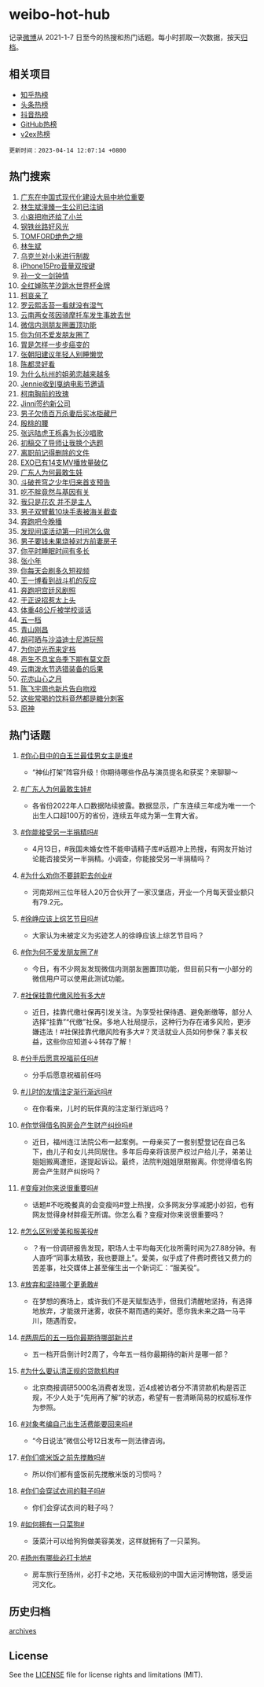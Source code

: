 # weibo-hot-hub

记录[微博](https://www.weibo.com)从 2021-1-7 日至今的热搜和热门话题。每小时抓取一次数据，按天[归档](archives)。

## 相关项目

- [知乎热榜](https://github.com/lonnyzhang423/zhihu-hot-hub)
- [头条热榜](https://github.com/lonnyzhang423/toutiao-hot-hub)
- [抖音热榜](https://github.com/lonnyzhang423/douyin-hot-hub)
- [GitHub热榜](https://github.com/lonnyzhang423/github-hot-hub)
- [v2ex热榜](https://github.com/lonnyzhang423/v2ex-hot-hub)


`更新时间：2023-04-14 12:07:14 +0800`

## 热门搜索

1. [广东在中国式现代化建设大局中地位重要](https://m.weibo.cn/search?containerid=100103type%3D1%26t%3D10%26q%3D%23%E5%B9%BF%E4%B8%9C%E5%9C%A8%E4%B8%AD%E5%9B%BD%E5%BC%8F%E7%8E%B0%E4%BB%A3%E5%8C%96%E5%BB%BA%E8%AE%BE%E5%A4%A7%E5%B1%80%E4%B8%AD%E5%9C%B0%E4%BD%8D%E9%87%8D%E8%A6%81%23&stream_entry_id=51&isnewpage=1&extparam=seat%3D1%26cate%3D10103%26stream_entry_id%3D51%26dgr%3D0%26c_type%3D51%26filter_type%3Drealtimehot%26pos%3D0%26display_time%3D1681445232%26pre_seqid%3D1681445232974018440237&luicode=10000011&lfid=106003type%253D25%2526t%253D3%2526disable_hot%253D1%2526filter_type%253Drealtimehot)
1. [林生斌潼臻一生公司已注销](https://m.weibo.cn/search?containerid=100103type%3D1%26t%3D10%26q%3D%23%E6%9E%97%E7%94%9F%E6%96%8C%E6%BD%BC%E8%87%BB%E4%B8%80%E7%94%9F%E5%85%AC%E5%8F%B8%E5%B7%B2%E6%B3%A8%E9%94%80%23&stream_entry_id=31&isnewpage=1&extparam=seat%3D1%26realpos%3D1%26stream_entry_id%3D31%26dgr%3D0%26lcate%3D5001%26pos%3D0%26band_rank%3D1%26q%3D%2523%25E6%259E%2597%25E7%2594%259F%25E6%2596%258C%25E6%25BD%25BC%25E8%2587%25BB%25E4%25B8%2580%25E7%2594%259F%25E5%2585%25AC%25E5%258F%25B8%25E5%25B7%25B2%25E6%25B3%25A8%25E9%2594%2580%2523%26flag%3D2%26c_type%3D31%26cate%3D5001%26filter_type%3Drealtimehot%26display_time%3D1681445232%26pre_seqid%3D1681445232974018440237&luicode=10000011&lfid=106003type%253D25%2526t%253D3%2526disable_hot%253D1%2526filter_type%253Drealtimehot)
1. [小哀把吻还给了小兰](https://m.weibo.cn/search?containerid=100103type%3D1%26t%3D10%26q%3D%23%E5%B0%8F%E5%93%80%E6%8A%8A%E5%90%BB%E8%BF%98%E7%BB%99%E4%BA%86%E5%B0%8F%E5%85%B0%23&stream_entry_id=31&isnewpage=1&extparam=seat%3D1%26realpos%3D2%26stream_entry_id%3D31%26dgr%3D0%26lcate%3D5001%26pos%3D1%26band_rank%3D2%26q%3D%2523%25E5%25B0%258F%25E5%2593%2580%25E6%258A%258A%25E5%2590%25BB%25E8%25BF%2598%25E7%25BB%2599%25E4%25BA%2586%25E5%25B0%258F%25E5%2585%25B0%2523%26flag%3D16%26c_type%3D31%26cate%3D5001%26filter_type%3Drealtimehot%26display_time%3D1681445232%26pre_seqid%3D1681445232974018440237&luicode=10000011&lfid=106003type%253D25%2526t%253D3%2526disable_hot%253D1%2526filter_type%253Drealtimehot)
1. [钢铁丝路好风光](https://m.weibo.cn/search?containerid=100103type%3D1%26t%3D10%26q%3D%23%E9%92%A2%E9%93%81%E4%B8%9D%E8%B7%AF%E5%A5%BD%E9%A3%8E%E5%85%89%23&stream_entry_id=31&isnewpage=1&extparam=seat%3D1%26realpos%3D3%26stream_entry_id%3D31%26dgr%3D0%26lcate%3D5001%26pos%3D2%26band_rank%3D3%26q%3D%2523%25E9%2592%25A2%25E9%2593%2581%25E4%25B8%259D%25E8%25B7%25AF%25E5%25A5%25BD%25E9%25A3%258E%25E5%2585%2589%2523%26flag%3D0%26c_type%3D31%26cate%3D5001%26filter_type%3Drealtimehot%26display_time%3D1681445232%26pre_seqid%3D1681445232974018440237&luicode=10000011&lfid=106003type%253D25%2526t%253D3%2526disable_hot%253D1%2526filter_type%253Drealtimehot)
1. [TOMFORD绝色之境](https://m.weibo.cn/search?containerid=100103type%3D1%26t%3D10%26q%3D%23TOMFORD%E7%BB%9D%E8%89%B2%E4%B9%8B%E5%A2%83%23&stream_entry_id=31&isnewpage=1&extparam=seat%3D1%26cate%3D5001%26stream_entry_id%3D31%26lcate%3D5001%26pos%3D3%26band_rank%3D4%26dgr%3D0%26topic_ad%3D1%26adid%3D186275%26q%3D%2523TOMFORD%25E7%25BB%259D%25E8%2589%25B2%25E4%25B9%258B%25E5%25A2%2583%2523%26c_type%3D31%26filter_type%3Drealtimehot%26display_time%3D1681445232%26pre_seqid%3D1681445232974018440237&luicode=10000011&lfid=106003type%253D25%2526t%253D3%2526disable_hot%253D1%2526filter_type%253Drealtimehot)
1. [林生斌](https://m.weibo.cn/search?containerid=100103type%3D1%26t%3D10%26q%3D%E6%9E%97%E7%94%9F%E6%96%8C&stream_entry_id=31&isnewpage=1&extparam=seat%3D1%26realpos%3D4%26stream_entry_id%3D31%26dgr%3D0%26lcate%3D5001%26pos%3D4%26band_rank%3D4%26q%3D%25E6%259E%2597%25E7%2594%259F%25E6%2596%258C%26flag%3D1%26c_type%3D31%26cate%3D5001%26filter_type%3Drealtimehot%26display_time%3D1681445232%26pre_seqid%3D1681445232974018440237&luicode=10000011&lfid=106003type%253D25%2526t%253D3%2526disable_hot%253D1%2526filter_type%253Drealtimehot)
1. [乌克兰对小米进行制裁](https://m.weibo.cn/search?containerid=100103type%3D1%26t%3D10%26q%3D%23%E4%B9%8C%E5%85%8B%E5%85%B0%E5%AF%B9%E5%B0%8F%E7%B1%B3%E8%BF%9B%E8%A1%8C%E5%88%B6%E8%A3%81%23&stream_entry_id=31&isnewpage=1&extparam=seat%3D1%26realpos%3D5%26stream_entry_id%3D31%26dgr%3D0%26lcate%3D5001%26pos%3D5%26band_rank%3D5%26q%3D%2523%25E4%25B9%258C%25E5%2585%258B%25E5%2585%25B0%25E5%25AF%25B9%25E5%25B0%258F%25E7%25B1%25B3%25E8%25BF%259B%25E8%25A1%258C%25E5%2588%25B6%25E8%25A3%2581%2523%26flag%3D1%26c_type%3D31%26cate%3D5001%26filter_type%3Drealtimehot%26display_time%3D1681445232%26pre_seqid%3D1681445232974018440237&luicode=10000011&lfid=106003type%253D25%2526t%253D3%2526disable_hot%253D1%2526filter_type%253Drealtimehot)
1. [iPhone15Pro音量双按键](https://m.weibo.cn/search?containerid=100103type%3D1%26t%3D10%26q%3D%23iPhone15Pro%E9%9F%B3%E9%87%8F%E5%8F%8C%E6%8C%89%E9%94%AE%23&stream_entry_id=31&isnewpage=1&extparam=seat%3D1%26realpos%3D6%26stream_entry_id%3D31%26dgr%3D0%26lcate%3D5001%26pos%3D6%26band_rank%3D6%26q%3D%2523iPhone15Pro%25E9%259F%25B3%25E9%2587%258F%25E5%258F%258C%25E6%258C%2589%25E9%2594%25AE%2523%26flag%3D1%26c_type%3D31%26cate%3D5001%26filter_type%3Drealtimehot%26display_time%3D1681445232%26pre_seqid%3D1681445232974018440237&luicode=10000011&lfid=106003type%253D25%2526t%253D3%2526disable_hot%253D1%2526filter_type%253Drealtimehot)
1. [孙一文一剑钟情](https://m.weibo.cn/search?containerid=100103type%3D1%26t%3D10%26q%3D%23%E5%AD%99%E4%B8%80%E6%96%87%E4%B8%80%E5%89%91%E9%92%9F%E6%83%85%23&stream_entry_id=31&isnewpage=1&extparam=seat%3D1%26cate%3D5001%26stream_entry_id%3D31%26lcate%3D5001%26pos%3D7%26band_rank%3D7%26dgr%3D0%26adid%3D186321%26q%3D%2523%25E5%25AD%2599%25E4%25B8%2580%25E6%2596%2587%25E4%25B8%2580%25E5%2589%2591%25E9%2592%259F%25E6%2583%2585%2523%26c_type%3D31%26filter_type%3Drealtimehot%26display_time%3D1681445232%26pre_seqid%3D1681445232974018440237&luicode=10000011&lfid=106003type%253D25%2526t%253D3%2526disable_hot%253D1%2526filter_type%253Drealtimehot)
1. [全红婵陈芋汐跳水世界杯金牌](https://m.weibo.cn/search?containerid=100103type%3D1%26t%3D10%26q%3D%23%E5%85%A8%E7%BA%A2%E5%A9%B5%E9%99%88%E8%8A%8B%E6%B1%90%E8%B7%B3%E6%B0%B4%E4%B8%96%E7%95%8C%E6%9D%AF%E9%87%91%E7%89%8C%23&stream_entry_id=31&isnewpage=1&extparam=seat%3D1%26realpos%3D7%26stream_entry_id%3D31%26dgr%3D0%26lcate%3D5001%26pos%3D8%26band_rank%3D7%26q%3D%2523%25E5%2585%25A8%25E7%25BA%25A2%25E5%25A9%25B5%25E9%2599%2588%25E8%258A%258B%25E6%25B1%2590%25E8%25B7%25B3%25E6%25B0%25B4%25E4%25B8%2596%25E7%2595%258C%25E6%259D%25AF%25E9%2587%2591%25E7%2589%258C%2523%26flag%3D1%26c_type%3D31%26cate%3D5001%26filter_type%3Drealtimehot%26display_time%3D1681445232%26pre_seqid%3D1681445232974018440237&luicode=10000011&lfid=106003type%253D25%2526t%253D3%2526disable_hot%253D1%2526filter_type%253Drealtimehot)
1. [柯哀亲了](https://m.weibo.cn/search?containerid=100103type%3D1%26t%3D10%26q%3D%E6%9F%AF%E5%93%80%E4%BA%B2%E4%BA%86&stream_entry_id=31&isnewpage=1&extparam=seat%3D1%26realpos%3D8%26stream_entry_id%3D31%26dgr%3D0%26lcate%3D5001%26pos%3D9%26band_rank%3D8%26q%3D%25E6%259F%25AF%25E5%2593%2580%25E4%25BA%25B2%25E4%25BA%2586%26flag%3D16%26c_type%3D31%26cate%3D5001%26filter_type%3Drealtimehot%26display_time%3D1681445232%26pre_seqid%3D1681445232974018440237&luicode=10000011&lfid=106003type%253D25%2526t%253D3%2526disable_hot%253D1%2526filter_type%253Drealtimehot)
1. [罗云熙舌苔一看就没有湿气](https://m.weibo.cn/search?containerid=100103type%3D1%26t%3D10%26q%3D%23%E7%BD%97%E4%BA%91%E7%86%99%E8%88%8C%E8%8B%94%E4%B8%80%E7%9C%8B%E5%B0%B1%E6%B2%A1%E6%9C%89%E6%B9%BF%E6%B0%94%23&stream_entry_id=31&isnewpage=1&extparam=seat%3D1%26realpos%3D9%26stream_entry_id%3D31%26dgr%3D0%26lcate%3D5001%26pos%3D10%26band_rank%3D9%26q%3D%2523%25E7%25BD%2597%25E4%25BA%2591%25E7%2586%2599%25E8%2588%258C%25E8%258B%2594%25E4%25B8%2580%25E7%259C%258B%25E5%25B0%25B1%25E6%25B2%25A1%25E6%259C%2589%25E6%25B9%25BF%25E6%25B0%2594%2523%26flag%3D0%26c_type%3D31%26cate%3D5001%26filter_type%3Drealtimehot%26display_time%3D1681445232%26pre_seqid%3D1681445232974018440237&luicode=10000011&lfid=106003type%253D25%2526t%253D3%2526disable_hot%253D1%2526filter_type%253Drealtimehot)
1. [云南两女孩因骑摩托车发生事故去世](https://m.weibo.cn/search?containerid=100103type%3D1%26t%3D10%26q%3D%23%E4%BA%91%E5%8D%97%E4%B8%A4%E5%A5%B3%E5%AD%A9%E5%9B%A0%E9%AA%91%E6%91%A9%E6%89%98%E8%BD%A6%E5%8F%91%E7%94%9F%E4%BA%8B%E6%95%85%E5%8E%BB%E4%B8%96%23&stream_entry_id=31&isnewpage=1&extparam=seat%3D1%26realpos%3D10%26stream_entry_id%3D31%26dgr%3D0%26lcate%3D5001%26pos%3D11%26band_rank%3D10%26q%3D%2523%25E4%25BA%2591%25E5%258D%2597%25E4%25B8%25A4%25E5%25A5%25B3%25E5%25AD%25A9%25E5%259B%25A0%25E9%25AA%2591%25E6%2591%25A9%25E6%2589%2598%25E8%25BD%25A6%25E5%258F%2591%25E7%2594%259F%25E4%25BA%258B%25E6%2595%2585%25E5%258E%25BB%25E4%25B8%2596%2523%26flag%3D0%26c_type%3D31%26cate%3D5001%26filter_type%3Drealtimehot%26display_time%3D1681445232%26pre_seqid%3D1681445232974018440237&luicode=10000011&lfid=106003type%253D25%2526t%253D3%2526disable_hot%253D1%2526filter_type%253Drealtimehot)
1. [微信内测朋友圈置顶功能](https://m.weibo.cn/search?containerid=100103type%3D1%26t%3D10%26q%3D%23%E5%BE%AE%E4%BF%A1%E5%86%85%E6%B5%8B%E6%9C%8B%E5%8F%8B%E5%9C%88%E7%BD%AE%E9%A1%B6%E5%8A%9F%E8%83%BD%23&stream_entry_id=31&isnewpage=1&extparam=seat%3D1%26realpos%3D11%26stream_entry_id%3D31%26dgr%3D0%26lcate%3D5001%26pos%3D12%26band_rank%3D11%26q%3D%2523%25E5%25BE%25AE%25E4%25BF%25A1%25E5%2586%2585%25E6%25B5%258B%25E6%259C%258B%25E5%258F%258B%25E5%259C%2588%25E7%25BD%25AE%25E9%25A1%25B6%25E5%258A%259F%25E8%2583%25BD%2523%26flag%3D0%26c_type%3D31%26cate%3D5001%26filter_type%3Drealtimehot%26display_time%3D1681445232%26pre_seqid%3D1681445232974018440237&luicode=10000011&lfid=106003type%253D25%2526t%253D3%2526disable_hot%253D1%2526filter_type%253Drealtimehot)
1. [你为何不爱发朋友圈了](https://m.weibo.cn/search?containerid=100103type%3D1%26t%3D10%26q%3D%23%E4%BD%A0%E4%B8%BA%E4%BD%95%E4%B8%8D%E7%88%B1%E5%8F%91%E6%9C%8B%E5%8F%8B%E5%9C%88%E4%BA%86%23&stream_entry_id=31&isnewpage=1&extparam=seat%3D1%26realpos%3D12%26stream_entry_id%3D31%26dgr%3D0%26lcate%3D5001%26pos%3D13%26band_rank%3D12%26q%3D%2523%25E4%25BD%25A0%25E4%25B8%25BA%25E4%25BD%2595%25E4%25B8%258D%25E7%2588%25B1%25E5%258F%2591%25E6%259C%258B%25E5%258F%258B%25E5%259C%2588%25E4%25BA%2586%2523%26flag%3D1%26c_type%3D31%26cate%3D5001%26filter_type%3Drealtimehot%26display_time%3D1681445232%26pre_seqid%3D1681445232974018440237&luicode=10000011&lfid=106003type%253D25%2526t%253D3%2526disable_hot%253D1%2526filter_type%253Drealtimehot)
1. [胃是怎样一步步癌变的](https://m.weibo.cn/search?containerid=100103type%3D1%26t%3D10%26q%3D%23%E8%83%83%E6%98%AF%E6%80%8E%E6%A0%B7%E4%B8%80%E6%AD%A5%E6%AD%A5%E7%99%8C%E5%8F%98%E7%9A%84%23&stream_entry_id=31&isnewpage=1&extparam=seat%3D1%26realpos%3D13%26stream_entry_id%3D31%26dgr%3D0%26lcate%3D5001%26pos%3D14%26band_rank%3D13%26q%3D%2523%25E8%2583%2583%25E6%2598%25AF%25E6%2580%258E%25E6%25A0%25B7%25E4%25B8%2580%25E6%25AD%25A5%25E6%25AD%25A5%25E7%2599%258C%25E5%258F%2598%25E7%259A%2584%2523%26flag%3D1%26c_type%3D31%26cate%3D5001%26filter_type%3Drealtimehot%26display_time%3D1681445232%26pre_seqid%3D1681445232974018440237&luicode=10000011&lfid=106003type%253D25%2526t%253D3%2526disable_hot%253D1%2526filter_type%253Drealtimehot)
1. [张朝阳建议年轻人别睡懒觉](https://m.weibo.cn/search?containerid=100103type%3D1%26t%3D10%26q%3D%23%E5%BC%A0%E6%9C%9D%E9%98%B3%E5%BB%BA%E8%AE%AE%E5%B9%B4%E8%BD%BB%E4%BA%BA%E5%88%AB%E7%9D%A1%E6%87%92%E8%A7%89%23&stream_entry_id=31&isnewpage=1&extparam=seat%3D1%26realpos%3D14%26stream_entry_id%3D31%26dgr%3D0%26lcate%3D5001%26pos%3D15%26band_rank%3D14%26q%3D%2523%25E5%25BC%25A0%25E6%259C%259D%25E9%2598%25B3%25E5%25BB%25BA%25E8%25AE%25AE%25E5%25B9%25B4%25E8%25BD%25BB%25E4%25BA%25BA%25E5%2588%25AB%25E7%259D%25A1%25E6%2587%2592%25E8%25A7%2589%2523%26flag%3D0%26c_type%3D31%26cate%3D5001%26filter_type%3Drealtimehot%26display_time%3D1681445232%26pre_seqid%3D1681445232974018440237&luicode=10000011&lfid=106003type%253D25%2526t%253D3%2526disable_hot%253D1%2526filter_type%253Drealtimehot)
1. [陈都灵好看](https://m.weibo.cn/search?containerid=100103type%3D1%26t%3D10%26q%3D%E9%99%88%E9%83%BD%E7%81%B5%E5%A5%BD%E7%9C%8B&stream_entry_id=31&isnewpage=1&extparam=seat%3D1%26realpos%3D15%26stream_entry_id%3D31%26dgr%3D0%26lcate%3D5001%26pos%3D16%26band_rank%3D15%26q%3D%25E9%2599%2588%25E9%2583%25BD%25E7%2581%25B5%25E5%25A5%25BD%25E7%259C%258B%26flag%3D1%26c_type%3D31%26cate%3D5001%26filter_type%3Drealtimehot%26display_time%3D1681445232%26pre_seqid%3D1681445232974018440237&luicode=10000011&lfid=106003type%253D25%2526t%253D3%2526disable_hot%253D1%2526filter_type%253Drealtimehot)
1. [为什么杭州的姐弟恋越来越多](https://m.weibo.cn/search?containerid=100103type%3D1%26t%3D10%26q%3D%23%E4%B8%BA%E4%BB%80%E4%B9%88%E6%9D%AD%E5%B7%9E%E7%9A%84%E5%A7%90%E5%BC%9F%E6%81%8B%E8%B6%8A%E6%9D%A5%E8%B6%8A%E5%A4%9A%23&stream_entry_id=31&isnewpage=1&extparam=seat%3D1%26realpos%3D16%26stream_entry_id%3D31%26dgr%3D0%26lcate%3D5001%26pos%3D17%26band_rank%3D16%26q%3D%2523%25E4%25B8%25BA%25E4%25BB%2580%25E4%25B9%2588%25E6%259D%25AD%25E5%25B7%259E%25E7%259A%2584%25E5%25A7%2590%25E5%25BC%259F%25E6%2581%258B%25E8%25B6%258A%25E6%259D%25A5%25E8%25B6%258A%25E5%25A4%259A%2523%26flag%3D0%26c_type%3D31%26cate%3D5001%26filter_type%3Drealtimehot%26display_time%3D1681445232%26pre_seqid%3D1681445232974018440237&luicode=10000011&lfid=106003type%253D25%2526t%253D3%2526disable_hot%253D1%2526filter_type%253Drealtimehot)
1. [Jennie收到戛纳电影节邀请](https://m.weibo.cn/search?containerid=100103type%3D1%26t%3D10%26q%3D%23Jennie%E6%94%B6%E5%88%B0%E6%88%9B%E7%BA%B3%E7%94%B5%E5%BD%B1%E8%8A%82%E9%82%80%E8%AF%B7%23&stream_entry_id=31&isnewpage=1&extparam=seat%3D1%26realpos%3D17%26stream_entry_id%3D31%26dgr%3D0%26lcate%3D5001%26pos%3D18%26band_rank%3D17%26q%3D%2523Jennie%25E6%2594%25B6%25E5%2588%25B0%25E6%2588%259B%25E7%25BA%25B3%25E7%2594%25B5%25E5%25BD%25B1%25E8%258A%2582%25E9%2582%2580%25E8%25AF%25B7%2523%26flag%3D1%26c_type%3D31%26cate%3D5001%26filter_type%3Drealtimehot%26display_time%3D1681445232%26pre_seqid%3D1681445232974018440237&luicode=10000011&lfid=106003type%253D25%2526t%253D3%2526disable_hot%253D1%2526filter_type%253Drealtimehot)
1. [柯南胸前的玫瑰](https://m.weibo.cn/search?containerid=100103type%3D1%26t%3D10%26q%3D%23%E6%9F%AF%E5%8D%97%E8%83%B8%E5%89%8D%E7%9A%84%E7%8E%AB%E7%91%B0%23&stream_entry_id=31&isnewpage=1&extparam=seat%3D1%26realpos%3D18%26stream_entry_id%3D31%26dgr%3D0%26lcate%3D5001%26pos%3D19%26band_rank%3D18%26q%3D%2523%25E6%259F%25AF%25E5%258D%2597%25E8%2583%25B8%25E5%2589%258D%25E7%259A%2584%25E7%258E%25AB%25E7%2591%25B0%2523%26flag%3D0%26c_type%3D31%26cate%3D5001%26filter_type%3Drealtimehot%26display_time%3D1681445232%26pre_seqid%3D1681445232974018440237&luicode=10000011&lfid=106003type%253D25%2526t%253D3%2526disable_hot%253D1%2526filter_type%253Drealtimehot)
1. [Jinni签约新公司](https://m.weibo.cn/search?containerid=100103type%3D1%26t%3D10%26q%3D%23Jinni%E7%AD%BE%E7%BA%A6%E6%96%B0%E5%85%AC%E5%8F%B8%23&stream_entry_id=31&isnewpage=1&extparam=seat%3D1%26realpos%3D19%26stream_entry_id%3D31%26dgr%3D0%26lcate%3D5001%26pos%3D20%26band_rank%3D19%26q%3D%2523Jinni%25E7%25AD%25BE%25E7%25BA%25A6%25E6%2596%25B0%25E5%2585%25AC%25E5%258F%25B8%2523%26flag%3D0%26c_type%3D31%26cate%3D5001%26filter_type%3Drealtimehot%26display_time%3D1681445232%26pre_seqid%3D1681445232974018440237&luicode=10000011&lfid=106003type%253D25%2526t%253D3%2526disable_hot%253D1%2526filter_type%253Drealtimehot)
1. [男子欠债百万杀妻后买冰柜藏尸](https://m.weibo.cn/search?containerid=100103type%3D1%26t%3D10%26q%3D%23%E7%94%B7%E5%AD%90%E6%AC%A0%E5%80%BA%E7%99%BE%E4%B8%87%E6%9D%80%E5%A6%BB%E5%90%8E%E4%B9%B0%E5%86%B0%E6%9F%9C%E8%97%8F%E5%B0%B8%23&stream_entry_id=31&isnewpage=1&extparam=seat%3D1%26realpos%3D20%26stream_entry_id%3D31%26dgr%3D0%26lcate%3D5001%26pos%3D21%26band_rank%3D20%26q%3D%2523%25E7%2594%25B7%25E5%25AD%2590%25E6%25AC%25A0%25E5%2580%25BA%25E7%2599%25BE%25E4%25B8%2587%25E6%259D%2580%25E5%25A6%25BB%25E5%2590%258E%25E4%25B9%25B0%25E5%2586%25B0%25E6%259F%259C%25E8%2597%258F%25E5%25B0%25B8%2523%26flag%3D1%26c_type%3D31%26cate%3D5001%26filter_type%3Drealtimehot%26display_time%3D1681445232%26pre_seqid%3D1681445232974018440237&luicode=10000011&lfid=106003type%253D25%2526t%253D3%2526disable_hot%253D1%2526filter_type%253Drealtimehot)
1. [殷桃的腰](https://m.weibo.cn/search?containerid=100103type%3D1%26t%3D10%26q%3D%23%E6%AE%B7%E6%A1%83%E7%9A%84%E8%85%B0%23&stream_entry_id=31&isnewpage=1&extparam=seat%3D1%26realpos%3D21%26stream_entry_id%3D31%26dgr%3D0%26lcate%3D5001%26pos%3D22%26band_rank%3D21%26q%3D%2523%25E6%25AE%25B7%25E6%25A1%2583%25E7%259A%2584%25E8%2585%25B0%2523%26flag%3D0%26c_type%3D31%26cate%3D5001%26filter_type%3Drealtimehot%26display_time%3D1681445232%26pre_seqid%3D1681445232974018440237&luicode=10000011&lfid=106003type%253D25%2526t%253D3%2526disable_hot%253D1%2526filter_type%253Drealtimehot)
1. [张远陆虎王栎鑫为长沙唱歌](https://m.weibo.cn/search?containerid=100103type%3D1%26t%3D10%26q%3D%23%E5%BC%A0%E8%BF%9C%E9%99%86%E8%99%8E%E7%8E%8B%E6%A0%8E%E9%91%AB%E4%B8%BA%E9%95%BF%E6%B2%99%E5%94%B1%E6%AD%8C%23&stream_entry_id=31&isnewpage=1&extparam=seat%3D1%26realpos%3D22%26stream_entry_id%3D31%26dgr%3D0%26lcate%3D5001%26pos%3D23%26band_rank%3D22%26q%3D%2523%25E5%25BC%25A0%25E8%25BF%259C%25E9%2599%2586%25E8%2599%258E%25E7%258E%258B%25E6%25A0%258E%25E9%2591%25AB%25E4%25B8%25BA%25E9%2595%25BF%25E6%25B2%2599%25E5%2594%25B1%25E6%25AD%258C%2523%26flag%3D1%26c_type%3D31%26cate%3D5001%26filter_type%3Drealtimehot%26display_time%3D1681445232%26pre_seqid%3D1681445232974018440237&luicode=10000011&lfid=106003type%253D25%2526t%253D3%2526disable_hot%253D1%2526filter_type%253Drealtimehot)
1. [初稿交了导师让我换个选题](https://m.weibo.cn/search?containerid=100103type%3D1%26t%3D10%26q%3D%23%E5%88%9D%E7%A8%BF%E4%BA%A4%E4%BA%86%E5%AF%BC%E5%B8%88%E8%AE%A9%E6%88%91%E6%8D%A2%E4%B8%AA%E9%80%89%E9%A2%98%23&stream_entry_id=31&isnewpage=1&extparam=seat%3D1%26realpos%3D23%26stream_entry_id%3D31%26dgr%3D0%26lcate%3D5001%26pos%3D24%26band_rank%3D23%26q%3D%2523%25E5%2588%259D%25E7%25A8%25BF%25E4%25BA%25A4%25E4%25BA%2586%25E5%25AF%25BC%25E5%25B8%2588%25E8%25AE%25A9%25E6%2588%2591%25E6%258D%25A2%25E4%25B8%25AA%25E9%2580%2589%25E9%25A2%2598%2523%26flag%3D1%26c_type%3D31%26cate%3D5001%26filter_type%3Drealtimehot%26display_time%3D1681445232%26pre_seqid%3D1681445232974018440237&luicode=10000011&lfid=106003type%253D25%2526t%253D3%2526disable_hot%253D1%2526filter_type%253Drealtimehot)
1. [离职前记得删除的文件](https://m.weibo.cn/search?containerid=100103type%3D1%26t%3D10%26q%3D%23%E7%A6%BB%E8%81%8C%E5%89%8D%E8%AE%B0%E5%BE%97%E5%88%A0%E9%99%A4%E7%9A%84%E6%96%87%E4%BB%B6%23&stream_entry_id=31&isnewpage=1&extparam=seat%3D1%26realpos%3D24%26stream_entry_id%3D31%26dgr%3D0%26lcate%3D5001%26pos%3D25%26band_rank%3D24%26q%3D%2523%25E7%25A6%25BB%25E8%2581%258C%25E5%2589%258D%25E8%25AE%25B0%25E5%25BE%2597%25E5%2588%25A0%25E9%2599%25A4%25E7%259A%2584%25E6%2596%2587%25E4%25BB%25B6%2523%26flag%3D0%26c_type%3D31%26cate%3D5001%26filter_type%3Drealtimehot%26display_time%3D1681445232%26pre_seqid%3D1681445232974018440237&luicode=10000011&lfid=106003type%253D25%2526t%253D3%2526disable_hot%253D1%2526filter_type%253Drealtimehot)
1. [EXO已有14支MV播放量破亿](https://m.weibo.cn/search?containerid=100103type%3D1%26t%3D10%26q%3D%23EXO%E5%B7%B2%E6%9C%8914%E6%94%AFMV%E6%92%AD%E6%94%BE%E9%87%8F%E7%A0%B4%E4%BA%BF%23&stream_entry_id=31&isnewpage=1&extparam=seat%3D1%26realpos%3D25%26stream_entry_id%3D31%26dgr%3D0%26lcate%3D5001%26pos%3D26%26band_rank%3D25%26q%3D%2523EXO%25E5%25B7%25B2%25E6%259C%258914%25E6%2594%25AFMV%25E6%2592%25AD%25E6%2594%25BE%25E9%2587%258F%25E7%25A0%25B4%25E4%25BA%25BF%2523%26flag%3D1%26c_type%3D31%26cate%3D5001%26filter_type%3Drealtimehot%26display_time%3D1681445232%26pre_seqid%3D1681445232974018440237&luicode=10000011&lfid=106003type%253D25%2526t%253D3%2526disable_hot%253D1%2526filter_type%253Drealtimehot)
1. [广东人为何最敢生娃](https://m.weibo.cn/search?containerid=100103type%3D1%26t%3D10%26q%3D%23%E5%B9%BF%E4%B8%9C%E4%BA%BA%E4%B8%BA%E4%BD%95%E6%9C%80%E6%95%A2%E7%94%9F%E5%A8%83%23&stream_entry_id=31&isnewpage=1&extparam=seat%3D1%26realpos%3D26%26stream_entry_id%3D31%26dgr%3D0%26lcate%3D5001%26pos%3D27%26band_rank%3D26%26q%3D%2523%25E5%25B9%25BF%25E4%25B8%259C%25E4%25BA%25BA%25E4%25B8%25BA%25E4%25BD%2595%25E6%259C%2580%25E6%2595%25A2%25E7%2594%259F%25E5%25A8%2583%2523%26flag%3D0%26c_type%3D31%26cate%3D5001%26filter_type%3Drealtimehot%26display_time%3D1681445232%26pre_seqid%3D1681445232974018440237&luicode=10000011&lfid=106003type%253D25%2526t%253D3%2526disable_hot%253D1%2526filter_type%253Drealtimehot)
1. [斗破苍穹之少年归来首支预告](https://m.weibo.cn/search?containerid=100103type%3D1%26t%3D10%26q%3D%23%E6%96%97%E7%A0%B4%E8%8B%8D%E7%A9%B9%E4%B9%8B%E5%B0%91%E5%B9%B4%E5%BD%92%E6%9D%A5%E9%A6%96%E6%94%AF%E9%A2%84%E5%91%8A%23&stream_entry_id=31&isnewpage=1&extparam=seat%3D1%26realpos%3D27%26stream_entry_id%3D31%26dgr%3D0%26lcate%3D5001%26pos%3D28%26band_rank%3D27%26q%3D%2523%25E6%2596%2597%25E7%25A0%25B4%25E8%258B%258D%25E7%25A9%25B9%25E4%25B9%258B%25E5%25B0%2591%25E5%25B9%25B4%25E5%25BD%2592%25E6%259D%25A5%25E9%25A6%2596%25E6%2594%25AF%25E9%25A2%2584%25E5%2591%258A%2523%26flag%3D0%26c_type%3D31%26cate%3D5001%26filter_type%3Drealtimehot%26display_time%3D1681445232%26pre_seqid%3D1681445232974018440237&luicode=10000011&lfid=106003type%253D25%2526t%253D3%2526disable_hot%253D1%2526filter_type%253Drealtimehot)
1. [吃不胖竟然与基因有关](https://m.weibo.cn/search?containerid=100103type%3D1%26t%3D10%26q%3D%23%E5%90%83%E4%B8%8D%E8%83%96%E7%AB%9F%E7%84%B6%E4%B8%8E%E5%9F%BA%E5%9B%A0%E6%9C%89%E5%85%B3%23&stream_entry_id=31&isnewpage=1&extparam=seat%3D1%26realpos%3D28%26stream_entry_id%3D31%26dgr%3D0%26lcate%3D5001%26pos%3D29%26band_rank%3D28%26q%3D%2523%25E5%2590%2583%25E4%25B8%258D%25E8%2583%2596%25E7%25AB%259F%25E7%2584%25B6%25E4%25B8%258E%25E5%259F%25BA%25E5%259B%25A0%25E6%259C%2589%25E5%2585%25B3%2523%26flag%3D0%26c_type%3D31%26cate%3D5001%26filter_type%3Drealtimehot%26display_time%3D1681445232%26pre_seqid%3D1681445232974018440237&luicode=10000011&lfid=106003type%253D25%2526t%253D3%2526disable_hot%253D1%2526filter_type%253Drealtimehot)
1. [我只是花农 并不是主人](https://m.weibo.cn/search?containerid=100103type%3D1%26t%3D10%26q%3D%E6%88%91%E5%8F%AA%E6%98%AF%E8%8A%B1%E5%86%9C+%E5%B9%B6%E4%B8%8D%E6%98%AF%E4%B8%BB%E4%BA%BA&stream_entry_id=31&isnewpage=1&extparam=seat%3D1%26realpos%3D29%26stream_entry_id%3D31%26dgr%3D0%26lcate%3D5001%26pos%3D30%26band_rank%3D29%26q%3D%25E6%2588%2591%25E5%258F%25AA%25E6%2598%25AF%25E8%258A%25B1%25E5%2586%259C%2520%25E5%25B9%25B6%25E4%25B8%258D%25E6%2598%25AF%25E4%25B8%25BB%25E4%25BA%25BA%26flag%3D0%26c_type%3D31%26cate%3D5001%26filter_type%3Drealtimehot%26display_time%3D1681445232%26pre_seqid%3D1681445232974018440237&luicode=10000011&lfid=106003type%253D25%2526t%253D3%2526disable_hot%253D1%2526filter_type%253Drealtimehot)
1. [男子双臂戴10块手表被海关截查](https://m.weibo.cn/search?containerid=100103type%3D1%26t%3D10%26q%3D%23%E7%94%B7%E5%AD%90%E5%8F%8C%E8%87%82%E6%88%B410%E5%9D%97%E6%89%8B%E8%A1%A8%E8%A2%AB%E6%B5%B7%E5%85%B3%E6%88%AA%E6%9F%A5%23&stream_entry_id=31&isnewpage=1&extparam=seat%3D1%26realpos%3D30%26stream_entry_id%3D31%26dgr%3D0%26lcate%3D5001%26pos%3D31%26band_rank%3D30%26q%3D%2523%25E7%2594%25B7%25E5%25AD%2590%25E5%258F%258C%25E8%2587%2582%25E6%2588%25B410%25E5%259D%2597%25E6%2589%258B%25E8%25A1%25A8%25E8%25A2%25AB%25E6%25B5%25B7%25E5%2585%25B3%25E6%2588%25AA%25E6%259F%25A5%2523%26flag%3D0%26c_type%3D31%26cate%3D5001%26filter_type%3Drealtimehot%26display_time%3D1681445232%26pre_seqid%3D1681445232974018440237&luicode=10000011&lfid=106003type%253D25%2526t%253D3%2526disable_hot%253D1%2526filter_type%253Drealtimehot)
1. [奔跑吧今晚播](https://m.weibo.cn/search?containerid=100103type%3D1%26t%3D10%26q%3D%23%E5%A5%94%E8%B7%91%E5%90%A7%E4%BB%8A%E6%99%9A%E6%92%AD%23&stream_entry_id=31&isnewpage=1&extparam=seat%3D1%26realpos%3D31%26stream_entry_id%3D31%26dgr%3D0%26lcate%3D5001%26pos%3D32%26band_rank%3D31%26q%3D%2523%25E5%25A5%2594%25E8%25B7%2591%25E5%2590%25A7%25E4%25BB%258A%25E6%2599%259A%25E6%2592%25AD%2523%26flag%3D1%26c_type%3D31%26cate%3D5001%26filter_type%3Drealtimehot%26display_time%3D1681445232%26pre_seqid%3D1681445232974018440237&luicode=10000011&lfid=106003type%253D25%2526t%253D3%2526disable_hot%253D1%2526filter_type%253Drealtimehot)
1. [发现间谍活动第一时间怎么做](https://m.weibo.cn/search?containerid=100103type%3D1%26t%3D10%26q%3D%23%E5%8F%91%E7%8E%B0%E9%97%B4%E8%B0%8D%E6%B4%BB%E5%8A%A8%E7%AC%AC%E4%B8%80%E6%97%B6%E9%97%B4%E6%80%8E%E4%B9%88%E5%81%9A%23&stream_entry_id=31&isnewpage=1&extparam=seat%3D1%26realpos%3D32%26stream_entry_id%3D31%26dgr%3D0%26lcate%3D5001%26pos%3D33%26band_rank%3D32%26q%3D%2523%25E5%258F%2591%25E7%258E%25B0%25E9%2597%25B4%25E8%25B0%258D%25E6%25B4%25BB%25E5%258A%25A8%25E7%25AC%25AC%25E4%25B8%2580%25E6%2597%25B6%25E9%2597%25B4%25E6%2580%258E%25E4%25B9%2588%25E5%2581%259A%2523%26flag%3D1%26c_type%3D31%26cate%3D5001%26filter_type%3Drealtimehot%26display_time%3D1681445232%26pre_seqid%3D1681445232974018440237&luicode=10000011&lfid=106003type%253D25%2526t%253D3%2526disable_hot%253D1%2526filter_type%253Drealtimehot)
1. [男子要钱未果烧掉对方前妻房子](https://m.weibo.cn/search?containerid=100103type%3D1%26t%3D10%26q%3D%23%E7%94%B7%E5%AD%90%E8%A6%81%E9%92%B1%E6%9C%AA%E6%9E%9C%E7%83%A7%E6%8E%89%E5%AF%B9%E6%96%B9%E5%89%8D%E5%A6%BB%E6%88%BF%E5%AD%90%23&stream_entry_id=31&isnewpage=1&extparam=seat%3D1%26realpos%3D33%26stream_entry_id%3D31%26dgr%3D0%26lcate%3D5001%26pos%3D34%26band_rank%3D33%26q%3D%2523%25E7%2594%25B7%25E5%25AD%2590%25E8%25A6%2581%25E9%2592%25B1%25E6%259C%25AA%25E6%259E%259C%25E7%2583%25A7%25E6%258E%2589%25E5%25AF%25B9%25E6%2596%25B9%25E5%2589%258D%25E5%25A6%25BB%25E6%2588%25BF%25E5%25AD%2590%2523%26flag%3D1%26c_type%3D31%26cate%3D5001%26filter_type%3Drealtimehot%26display_time%3D1681445232%26pre_seqid%3D1681445232974018440237&luicode=10000011&lfid=106003type%253D25%2526t%253D3%2526disable_hot%253D1%2526filter_type%253Drealtimehot)
1. [你平时睡眠时间有多长](https://m.weibo.cn/search?containerid=100103type%3D1%26t%3D10%26q%3D%23%E4%BD%A0%E5%B9%B3%E6%97%B6%E7%9D%A1%E7%9C%A0%E6%97%B6%E9%97%B4%E6%9C%89%E5%A4%9A%E9%95%BF%23&stream_entry_id=31&isnewpage=1&extparam=seat%3D1%26realpos%3D34%26stream_entry_id%3D31%26dgr%3D0%26lcate%3D5001%26pos%3D35%26band_rank%3D34%26q%3D%2523%25E4%25BD%25A0%25E5%25B9%25B3%25E6%2597%25B6%25E7%259D%25A1%25E7%259C%25A0%25E6%2597%25B6%25E9%2597%25B4%25E6%259C%2589%25E5%25A4%259A%25E9%2595%25BF%2523%26flag%3D1%26c_type%3D31%26cate%3D5001%26filter_type%3Drealtimehot%26display_time%3D1681445232%26pre_seqid%3D1681445232974018440237&luicode=10000011&lfid=106003type%253D25%2526t%253D3%2526disable_hot%253D1%2526filter_type%253Drealtimehot)
1. [张小年](https://m.weibo.cn/search?containerid=100103type%3D1%26t%3D10%26q%3D%E5%BC%A0%E5%B0%8F%E5%B9%B4&stream_entry_id=31&isnewpage=1&extparam=seat%3D1%26realpos%3D35%26stream_entry_id%3D31%26dgr%3D0%26lcate%3D5001%26pos%3D36%26band_rank%3D35%26q%3D%25E5%25BC%25A0%25E5%25B0%258F%25E5%25B9%25B4%26flag%3D1%26c_type%3D31%26cate%3D5001%26filter_type%3Drealtimehot%26display_time%3D1681445232%26pre_seqid%3D1681445232974018440237&luicode=10000011&lfid=106003type%253D25%2526t%253D3%2526disable_hot%253D1%2526filter_type%253Drealtimehot)
1. [你每天会刷多久短视频](https://m.weibo.cn/search?containerid=100103type%3D1%26t%3D10%26q%3D%23%E4%BD%A0%E6%AF%8F%E5%A4%A9%E4%BC%9A%E5%88%B7%E5%A4%9A%E4%B9%85%E7%9F%AD%E8%A7%86%E9%A2%91%23&stream_entry_id=31&isnewpage=1&extparam=seat%3D1%26realpos%3D36%26stream_entry_id%3D31%26dgr%3D0%26lcate%3D5001%26pos%3D37%26band_rank%3D36%26q%3D%2523%25E4%25BD%25A0%25E6%25AF%258F%25E5%25A4%25A9%25E4%25BC%259A%25E5%2588%25B7%25E5%25A4%259A%25E4%25B9%2585%25E7%259F%25AD%25E8%25A7%2586%25E9%25A2%2591%2523%26flag%3D1%26c_type%3D31%26cate%3D5001%26filter_type%3Drealtimehot%26display_time%3D1681445232%26pre_seqid%3D1681445232974018440237&luicode=10000011&lfid=106003type%253D25%2526t%253D3%2526disable_hot%253D1%2526filter_type%253Drealtimehot)
1. [王一博看到战斗机的反应](https://m.weibo.cn/search?containerid=100103type%3D1%26t%3D10%26q%3D%23%E7%8E%8B%E4%B8%80%E5%8D%9A%E7%9C%8B%E5%88%B0%E6%88%98%E6%96%97%E6%9C%BA%E7%9A%84%E5%8F%8D%E5%BA%94%23&stream_entry_id=31&isnewpage=1&extparam=seat%3D1%26realpos%3D37%26stream_entry_id%3D31%26dgr%3D0%26lcate%3D5001%26pos%3D38%26band_rank%3D37%26q%3D%2523%25E7%258E%258B%25E4%25B8%2580%25E5%258D%259A%25E7%259C%258B%25E5%2588%25B0%25E6%2588%2598%25E6%2596%2597%25E6%259C%25BA%25E7%259A%2584%25E5%258F%258D%25E5%25BA%2594%2523%26flag%3D1%26c_type%3D31%26cate%3D5001%26filter_type%3Drealtimehot%26display_time%3D1681445232%26pre_seqid%3D1681445232974018440237&luicode=10000011&lfid=106003type%253D25%2526t%253D3%2526disable_hot%253D1%2526filter_type%253Drealtimehot)
1. [奔跑吧宫廷风剧照](https://m.weibo.cn/search?containerid=100103type%3D1%26t%3D10%26q%3D%23%E5%A5%94%E8%B7%91%E5%90%A7%E5%AE%AB%E5%BB%B7%E9%A3%8E%E5%89%A7%E7%85%A7%23&stream_entry_id=31&isnewpage=1&extparam=seat%3D1%26realpos%3D38%26stream_entry_id%3D31%26dgr%3D0%26lcate%3D5001%26pos%3D39%26band_rank%3D38%26q%3D%2523%25E5%25A5%2594%25E8%25B7%2591%25E5%2590%25A7%25E5%25AE%25AB%25E5%25BB%25B7%25E9%25A3%258E%25E5%2589%25A7%25E7%2585%25A7%2523%26flag%3D1%26c_type%3D31%26cate%3D5001%26filter_type%3Drealtimehot%26display_time%3D1681445232%26pre_seqid%3D1681445232974018440237&luicode=10000011&lfid=106003type%253D25%2526t%253D3%2526disable_hot%253D1%2526filter_type%253Drealtimehot)
1. [于正说招惹太上头](https://m.weibo.cn/search?containerid=100103type%3D1%26t%3D10%26q%3D%23%E4%BA%8E%E6%AD%A3%E8%AF%B4%E6%8B%9B%E6%83%B9%E5%A4%AA%E4%B8%8A%E5%A4%B4%23&stream_entry_id=31&isnewpage=1&extparam=seat%3D1%26realpos%3D39%26stream_entry_id%3D31%26dgr%3D0%26lcate%3D5001%26pos%3D40%26band_rank%3D39%26q%3D%2523%25E4%25BA%258E%25E6%25AD%25A3%25E8%25AF%25B4%25E6%258B%259B%25E6%2583%25B9%25E5%25A4%25AA%25E4%25B8%258A%25E5%25A4%25B4%2523%26flag%3D1%26c_type%3D31%26cate%3D5001%26filter_type%3Drealtimehot%26display_time%3D1681445232%26pre_seqid%3D1681445232974018440237&luicode=10000011&lfid=106003type%253D25%2526t%253D3%2526disable_hot%253D1%2526filter_type%253Drealtimehot)
1. [体重48公斤被学校谈话](https://m.weibo.cn/search?containerid=100103type%3D1%26t%3D10%26q%3D%23%E4%BD%93%E9%87%8D48%E5%85%AC%E6%96%A4%E8%A2%AB%E5%AD%A6%E6%A0%A1%E8%B0%88%E8%AF%9D%23&stream_entry_id=31&isnewpage=1&extparam=seat%3D1%26realpos%3D40%26stream_entry_id%3D31%26dgr%3D0%26lcate%3D5001%26pos%3D41%26band_rank%3D40%26q%3D%2523%25E4%25BD%2593%25E9%2587%258D48%25E5%2585%25AC%25E6%2596%25A4%25E8%25A2%25AB%25E5%25AD%25A6%25E6%25A0%25A1%25E8%25B0%2588%25E8%25AF%259D%2523%26flag%3D0%26c_type%3D31%26cate%3D5001%26filter_type%3Drealtimehot%26display_time%3D1681445232%26pre_seqid%3D1681445232974018440237&luicode=10000011&lfid=106003type%253D25%2526t%253D3%2526disable_hot%253D1%2526filter_type%253Drealtimehot)
1. [五一档](https://m.weibo.cn/search?containerid=100103type%3D1%26t%3D10%26q%3D%E4%BA%94%E4%B8%80%E6%A1%A3&stream_entry_id=31&isnewpage=1&extparam=seat%3D1%26realpos%3D41%26stream_entry_id%3D31%26dgr%3D0%26lcate%3D5001%26pos%3D42%26band_rank%3D41%26q%3D%25E4%25BA%2594%25E4%25B8%2580%25E6%25A1%25A3%26flag%3D0%26c_type%3D31%26cate%3D5001%26filter_type%3Drealtimehot%26display_time%3D1681445232%26pre_seqid%3D1681445232974018440237&luicode=10000011&lfid=106003type%253D25%2526t%253D3%2526disable_hot%253D1%2526filter_type%253Drealtimehot)
1. [青山刚昌](https://m.weibo.cn/search?containerid=100103type%3D1%26t%3D10%26q%3D%E9%9D%92%E5%B1%B1%E5%88%9A%E6%98%8C&stream_entry_id=31&isnewpage=1&extparam=seat%3D1%26realpos%3D42%26stream_entry_id%3D31%26dgr%3D0%26lcate%3D5001%26pos%3D43%26band_rank%3D42%26q%3D%25E9%259D%2592%25E5%25B1%25B1%25E5%2588%259A%25E6%2598%258C%26flag%3D0%26c_type%3D31%26cate%3D5001%26filter_type%3Drealtimehot%26display_time%3D1681445232%26pre_seqid%3D1681445232974018440237&luicode=10000011&lfid=106003type%253D25%2526t%253D3%2526disable_hot%253D1%2526filter_type%253Drealtimehot)
1. [胡可晒与沙溢迪士尼游玩照](https://m.weibo.cn/search?containerid=100103type%3D1%26t%3D10%26q%3D%23%E8%83%A1%E5%8F%AF%E6%99%92%E4%B8%8E%E6%B2%99%E6%BA%A2%E8%BF%AA%E5%A3%AB%E5%B0%BC%E6%B8%B8%E7%8E%A9%E7%85%A7%23&stream_entry_id=31&isnewpage=1&extparam=seat%3D1%26realpos%3D43%26stream_entry_id%3D31%26dgr%3D0%26lcate%3D5001%26pos%3D44%26band_rank%3D43%26q%3D%2523%25E8%2583%25A1%25E5%258F%25AF%25E6%2599%2592%25E4%25B8%258E%25E6%25B2%2599%25E6%25BA%25A2%25E8%25BF%25AA%25E5%25A3%25AB%25E5%25B0%25BC%25E6%25B8%25B8%25E7%258E%25A9%25E7%2585%25A7%2523%26flag%3D1%26c_type%3D31%26cate%3D5001%26filter_type%3Drealtimehot%26display_time%3D1681445232%26pre_seqid%3D1681445232974018440237&luicode=10000011&lfid=106003type%253D25%2526t%253D3%2526disable_hot%253D1%2526filter_type%253Drealtimehot)
1. [为你逆光而来定档](https://m.weibo.cn/search?containerid=100103type%3D1%26t%3D10%26q%3D%23%E4%B8%BA%E4%BD%A0%E9%80%86%E5%85%89%E8%80%8C%E6%9D%A5%E5%AE%9A%E6%A1%A3%23&stream_entry_id=31&isnewpage=1&extparam=seat%3D1%26realpos%3D44%26stream_entry_id%3D31%26dgr%3D0%26lcate%3D5001%26pos%3D45%26band_rank%3D44%26q%3D%2523%25E4%25B8%25BA%25E4%25BD%25A0%25E9%2580%2586%25E5%2585%2589%25E8%2580%258C%25E6%259D%25A5%25E5%25AE%259A%25E6%25A1%25A3%2523%26flag%3D1%26c_type%3D31%26cate%3D5001%26filter_type%3Drealtimehot%26display_time%3D1681445232%26pre_seqid%3D1681445232974018440237&luicode=10000011&lfid=106003type%253D25%2526t%253D3%2526disable_hot%253D1%2526filter_type%253Drealtimehot)
1. [声生不息宝岛季下期有莫文蔚](https://m.weibo.cn/search?containerid=100103type%3D1%26t%3D10%26q%3D%23%E5%A3%B0%E7%94%9F%E4%B8%8D%E6%81%AF%E5%AE%9D%E5%B2%9B%E5%AD%A3%E4%B8%8B%E6%9C%9F%E6%9C%89%E8%8E%AB%E6%96%87%E8%94%9A%23&stream_entry_id=31&isnewpage=1&extparam=seat%3D1%26realpos%3D45%26stream_entry_id%3D31%26dgr%3D0%26lcate%3D5001%26pos%3D46%26band_rank%3D45%26q%3D%2523%25E5%25A3%25B0%25E7%2594%259F%25E4%25B8%258D%25E6%2581%25AF%25E5%25AE%259D%25E5%25B2%259B%25E5%25AD%25A3%25E4%25B8%258B%25E6%259C%259F%25E6%259C%2589%25E8%258E%25AB%25E6%2596%2587%25E8%2594%259A%2523%26flag%3D1%26c_type%3D31%26cate%3D5001%26filter_type%3Drealtimehot%26display_time%3D1681445232%26pre_seqid%3D1681445232974018440237&luicode=10000011&lfid=106003type%253D25%2526t%253D3%2526disable_hot%253D1%2526filter_type%253Drealtimehot)
1. [云南泼水节选错装备的后果](https://m.weibo.cn/search?containerid=100103type%3D1%26t%3D10%26q%3D%23%E4%BA%91%E5%8D%97%E6%B3%BC%E6%B0%B4%E8%8A%82%E9%80%89%E9%94%99%E8%A3%85%E5%A4%87%E7%9A%84%E5%90%8E%E6%9E%9C%23&stream_entry_id=31&isnewpage=1&extparam=seat%3D1%26realpos%3D46%26stream_entry_id%3D31%26dgr%3D0%26lcate%3D5001%26pos%3D47%26band_rank%3D46%26q%3D%2523%25E4%25BA%2591%25E5%258D%2597%25E6%25B3%25BC%25E6%25B0%25B4%25E8%258A%2582%25E9%2580%2589%25E9%2594%2599%25E8%25A3%2585%25E5%25A4%2587%25E7%259A%2584%25E5%2590%258E%25E6%259E%259C%2523%26flag%3D1%26c_type%3D31%26cate%3D5001%26filter_type%3Drealtimehot%26display_time%3D1681445232%26pre_seqid%3D1681445232974018440237&luicode=10000011&lfid=106003type%253D25%2526t%253D3%2526disable_hot%253D1%2526filter_type%253Drealtimehot)
1. [花亦山心之月](https://m.weibo.cn/search?containerid=100103type%3D1%26t%3D10%26q%3D%23%E8%8A%B1%E4%BA%A6%E5%B1%B1%E5%BF%83%E4%B9%8B%E6%9C%88%23&stream_entry_id=31&isnewpage=1&extparam=seat%3D1%26realpos%3D47%26stream_entry_id%3D31%26dgr%3D0%26lcate%3D5001%26pos%3D48%26band_rank%3D47%26q%3D%2523%25E8%258A%25B1%25E4%25BA%25A6%25E5%25B1%25B1%25E5%25BF%2583%25E4%25B9%258B%25E6%259C%2588%2523%26flag%3D1%26c_type%3D31%26cate%3D5001%26filter_type%3Drealtimehot%26display_time%3D1681445232%26pre_seqid%3D1681445232974018440237&luicode=10000011&lfid=106003type%253D25%2526t%253D3%2526disable_hot%253D1%2526filter_type%253Drealtimehot)
1. [陈飞宇周也新片告白吻戏](https://m.weibo.cn/search?containerid=100103type%3D1%26t%3D10%26q%3D%23%E9%99%88%E9%A3%9E%E5%AE%87%E5%91%A8%E4%B9%9F%E6%96%B0%E7%89%87%E5%91%8A%E7%99%BD%E5%90%BB%E6%88%8F%23&stream_entry_id=31&isnewpage=1&extparam=seat%3D1%26realpos%3D48%26stream_entry_id%3D31%26dgr%3D0%26lcate%3D5001%26pos%3D49%26band_rank%3D48%26q%3D%2523%25E9%2599%2588%25E9%25A3%259E%25E5%25AE%2587%25E5%2591%25A8%25E4%25B9%259F%25E6%2596%25B0%25E7%2589%2587%25E5%2591%258A%25E7%2599%25BD%25E5%2590%25BB%25E6%2588%258F%2523%26flag%3D1%26c_type%3D31%26cate%3D5001%26filter_type%3Drealtimehot%26display_time%3D1681445232%26pre_seqid%3D1681445232974018440237&luicode=10000011&lfid=106003type%253D25%2526t%253D3%2526disable_hot%253D1%2526filter_type%253Drealtimehot)
1. [这些常喝的饮料竟然都是糖分刺客](https://m.weibo.cn/search?containerid=100103type%3D1%26t%3D10%26q%3D%23%E8%BF%99%E4%BA%9B%E5%B8%B8%E5%96%9D%E7%9A%84%E9%A5%AE%E6%96%99%E7%AB%9F%E7%84%B6%E9%83%BD%E6%98%AF%E7%B3%96%E5%88%86%E5%88%BA%E5%AE%A2%23&stream_entry_id=31&isnewpage=1&extparam=seat%3D1%26realpos%3D49%26stream_entry_id%3D31%26dgr%3D0%26lcate%3D5001%26pos%3D50%26band_rank%3D49%26q%3D%2523%25E8%25BF%2599%25E4%25BA%259B%25E5%25B8%25B8%25E5%2596%259D%25E7%259A%2584%25E9%25A5%25AE%25E6%2596%2599%25E7%25AB%259F%25E7%2584%25B6%25E9%2583%25BD%25E6%2598%25AF%25E7%25B3%2596%25E5%2588%2586%25E5%2588%25BA%25E5%25AE%25A2%2523%26flag%3D0%26c_type%3D31%26cate%3D5001%26filter_type%3Drealtimehot%26display_time%3D1681445232%26pre_seqid%3D1681445232974018440237&luicode=10000011&lfid=106003type%253D25%2526t%253D3%2526disable_hot%253D1%2526filter_type%253Drealtimehot)
1. [原神](https://m.weibo.cn/search?containerid=100103type%3D1%26t%3D10%26q%3D%E5%8E%9F%E7%A5%9E&stream_entry_id=31&isnewpage=1&extparam=seat%3D1%26realpos%3D50%26stream_entry_id%3D31%26dgr%3D0%26lcate%3D5001%26pos%3D51%26band_rank%3D50%26q%3D%25E5%258E%259F%25E7%25A5%259E%26flag%3D1%26c_type%3D31%26cate%3D5001%26filter_type%3Drealtimehot%26display_time%3D1681445232%26pre_seqid%3D1681445232974018440237&luicode=10000011&lfid=106003type%253D25%2526t%253D3%2526disable_hot%253D1%2526filter_type%253Drealtimehot)

## 热门话题

1. [#你心目中的白玉兰最佳男女主是谁#](https://m.weibo.cn/search?containerid=231522type%3D1%26t%3D10%26q%3D%23%E4%BD%A0%E5%BF%83%E7%9B%AE%E4%B8%AD%E7%9A%84%E7%99%BD%E7%8E%89%E5%85%B0%E6%9C%80%E4%BD%B3%E7%94%B7%E5%A5%B3%E4%B8%BB%E6%98%AF%E8%B0%81%23&stream_entry_id=128&isnewpage=1&extparam=seat%3D1%26unitid%3D1681290193808%26cate%3D5004%26dgr%3D0%26lcate%3D5004%26c_type%3D128%26pos%3D1-0-0%26display_time%3D1681445234%26pre_seqid%3D1681445234364018427105&luicode=10000011&lfid=231648_-_4)
    - “神仙打架”阵容升级！你期待哪些作品与演员提名和获奖？来聊聊～

1. [#广东人为何最敢生娃#](https://m.weibo.cn/search?containerid=231522type%3D1%26t%3D10%26q%3D%23%E5%B9%BF%E4%B8%9C%E4%BA%BA%E4%B8%BA%E4%BD%95%E6%9C%80%E6%95%A2%E7%94%9F%E5%A8%83%23&stream_entry_id=128&isnewpage=1&extparam=seat%3D1%26unitid%3D1681431801264%26cate%3D5004%26dgr%3D0%26lcate%3D5004%26c_type%3D128%26pos%3D1-0-1%26display_time%3D1681445234%26pre_seqid%3D1681445234364018427105&luicode=10000011&lfid=231648_-_4)
    - 各省份2022年人口数据陆续披露。数据显示，广东连续三年成为唯一一个出生人口超100万的省份，连续五年成为第一生育大省。

1. [#你能接受另一半捐精吗#](https://m.weibo.cn/search?containerid=231522type%3D1%26t%3D10%26q%3D%23%E4%BD%A0%E8%83%BD%E6%8E%A5%E5%8F%97%E5%8F%A6%E4%B8%80%E5%8D%8A%E6%8D%90%E7%B2%BE%E5%90%97%23&stream_entry_id=128&isnewpage=1&extparam=seat%3D1%26unitid%3D1681397328510%26cate%3D5004%26dgr%3D0%26lcate%3D5004%26c_type%3D128%26pos%3D1-0-2%26display_time%3D1681445234%26pre_seqid%3D1681445234364018427105&luicode=10000011&lfid=231648_-_4)
    - 4月13日，#我国未婚女性不能申请精子库#话题冲上热搜，有网友开始讨论能否接受另一半捐精。小调查，你能接受另一半捐精吗？

1. [#为什么劝你不要辞职去创业#](https://m.weibo.cn/search?containerid=231522type%3D1%26t%3D10%26q%3D%23%E4%B8%BA%E4%BB%80%E4%B9%88%E5%8A%9D%E4%BD%A0%E4%B8%8D%E8%A6%81%E8%BE%9E%E8%81%8C%E5%8E%BB%E5%88%9B%E4%B8%9A%23&stream_entry_id=128&isnewpage=1&extparam=seat%3D1%26unitid%3D1681341792390%26cate%3D5004%26dgr%3D0%26lcate%3D5004%26c_type%3D128%26pos%3D1-0-3%26display_time%3D1681445234%26pre_seqid%3D1681445234364018427105&luicode=10000011&lfid=231648_-_4)
    - 河南郑州三位年轻人20万合伙开了一家汉堡店，开业一个月每天营业额只有79.2元。

1. [#徐峥应该上综艺节目吗#](https://m.weibo.cn/search?containerid=231522type%3D1%26t%3D10%26q%3D%23%E5%BE%90%E5%B3%A5%E5%BA%94%E8%AF%A5%E4%B8%8A%E7%BB%BC%E8%89%BA%E8%8A%82%E7%9B%AE%E5%90%97%23&stream_entry_id=128&isnewpage=1&extparam=seat%3D1%26unitid%3D1681383489212%26cate%3D5004%26dgr%3D0%26lcate%3D5004%26c_type%3D128%26pos%3D1-0-4%26display_time%3D1681445234%26pre_seqid%3D1681445234364018427105&luicode=10000011&lfid=231648_-_4)
    - 大家认为未被定义为劣迹艺人的徐峥应该上综艺节目吗？

1. [#你为何不爱发朋友圈了#](https://m.weibo.cn/search?containerid=231522type%3D1%26t%3D10%26q%3D%23%E4%BD%A0%E4%B8%BA%E4%BD%95%E4%B8%8D%E7%88%B1%E5%8F%91%E6%9C%8B%E5%8F%8B%E5%9C%88%E4%BA%86%23&stream_entry_id=128&isnewpage=1&extparam=seat%3D1%26unitid%3D1681442272672%26cate%3D5004%26dgr%3D0%26lcate%3D5004%26c_type%3D128%26pos%3D1-0-5%26display_time%3D1681445234%26pre_seqid%3D1681445234364018427105&luicode=10000011&lfid=231648_-_4)
    - 今日，有不少网友发现微信内测朋友圈置顶功能，但目前只有一小部分的微信用户可以使用此测试功能。

1. [#社保挂靠代缴风险有多大#](https://m.weibo.cn/search?containerid=231522type%3D1%26t%3D10%26q%3D%23%E7%A4%BE%E4%BF%9D%E6%8C%82%E9%9D%A0%E4%BB%A3%E7%BC%B4%E9%A3%8E%E9%99%A9%E6%9C%89%E5%A4%9A%E5%A4%A7%23&stream_entry_id=128&isnewpage=1&extparam=seat%3D1%26unitid%3D1681438693952%26cate%3D5004%26dgr%3D0%26lcate%3D5004%26c_type%3D128%26pos%3D1-0-6%26display_time%3D1681445234%26pre_seqid%3D1681445234364018427105&luicode=10000011&lfid=231648_-_4)
    - 近日，挂靠代缴社保再引发关注。为享受社保待遇、避免断缴等，部分人选择“挂靠”“代缴”社保。多地人社局提示，这种行为存在诸多风险，更涉嫌违法！#社保挂靠代缴风险有多大#？灵活就业人员如何参保？事关权益，这些你应知道↓↓转存了解！

1. [#分手后愿意祝福前任吗#](https://m.weibo.cn/search?containerid=231522type%3D1%26t%3D10%26q%3D%23%E5%88%86%E6%89%8B%E5%90%8E%E6%84%BF%E6%84%8F%E7%A5%9D%E7%A6%8F%E5%89%8D%E4%BB%BB%E5%90%97%23&stream_entry_id=128&isnewpage=1&extparam=seat%3D1%26unitid%3D1681442576317%26cate%3D5004%26dgr%3D0%26lcate%3D5004%26c_type%3D128%26pos%3D1-0-7%26display_time%3D1681445234%26pre_seqid%3D1681445234364018427105&luicode=10000011&lfid=231648_-_4)
    - 分手后愿意祝福前任吗

1. [#儿时的友情注定渐行渐远吗#](https://m.weibo.cn/search?containerid=231522type%3D1%26t%3D10%26q%3D%23%E5%84%BF%E6%97%B6%E7%9A%84%E5%8F%8B%E6%83%85%E6%B3%A8%E5%AE%9A%E6%B8%90%E8%A1%8C%E6%B8%90%E8%BF%9C%E5%90%97%23&stream_entry_id=128&isnewpage=1&extparam=seat%3D1%26unitid%3D1681377514509%26cate%3D5004%26dgr%3D0%26lcate%3D5004%26c_type%3D128%26pos%3D1-0-8%26display_time%3D1681445234%26pre_seqid%3D1681445234364018427105&luicode=10000011&lfid=231648_-_4)
    - 在你看来，儿时的玩伴真的注定渐行渐远吗？

1. [#你觉得借名购房会产生财产纠纷吗#](https://m.weibo.cn/search?containerid=231522type%3D1%26t%3D10%26q%3D%23%E4%BD%A0%E8%A7%89%E5%BE%97%E5%80%9F%E5%90%8D%E8%B4%AD%E6%88%BF%E4%BC%9A%E4%BA%A7%E7%94%9F%E8%B4%A2%E4%BA%A7%E7%BA%A0%E7%BA%B7%E5%90%97%23&stream_entry_id=128&isnewpage=1&extparam=seat%3D1%26unitid%3D1681313349178%26cate%3D5004%26dgr%3D0%26lcate%3D5004%26c_type%3D128%26pos%3D1-0-9%26display_time%3D1681445234%26pre_seqid%3D1681445234364018427105&luicode=10000011&lfid=231648_-_4)
    - 近日，福州连江法院公布一起案例。一母亲买了一套别墅登记在自己名下，由儿子和女儿共同居住。多年后母亲将该房产权过户给儿子，弟弟让姐姐搬离遭拒，遂提起诉讼。最终，法院判姐姐限期搬离。你觉得借名购房会产生财产纠纷吗？

1. [#变瘦对你来说很重要吗#](https://m.weibo.cn/search?containerid=231522type%3D1%26t%3D10%26q%3D%23%E5%8F%98%E7%98%A6%E5%AF%B9%E4%BD%A0%E6%9D%A5%E8%AF%B4%E5%BE%88%E9%87%8D%E8%A6%81%E5%90%97%23&stream_entry_id=128&isnewpage=1&extparam=seat%3D1%26unitid%3D1681357699009%26cate%3D5004%26dgr%3D0%26lcate%3D5004%26c_type%3D128%26pos%3D1-0-10%26display_time%3D1681445234%26pre_seqid%3D1681445234364018427105&luicode=10000011&lfid=231648_-_4)
    - 话题#不吃晚餐真的会变瘦吗#登上热搜，众多网友分享减肥小妙招，也有网友觉得身材胖瘦无所谓。你怎么看？变瘦对你来说很重要吗？

1. [#怎么区别爱美和服美役#](https://m.weibo.cn/search?containerid=231522type%3D1%26t%3D10%26q%3D%23%E6%80%8E%E4%B9%88%E5%8C%BA%E5%88%AB%E7%88%B1%E7%BE%8E%E5%92%8C%E6%9C%8D%E7%BE%8E%E5%BD%B9%23&stream_entry_id=128&isnewpage=1&extparam=seat%3D1%26unitid%3D1681434790092%26cate%3D5004%26dgr%3D0%26lcate%3D5004%26c_type%3D128%26pos%3D1-0-11%26display_time%3D1681445234%26pre_seqid%3D1681445234364018427105&luicode=10000011&lfid=231648_-_4)
    - ？有一份调研报告发现，职场人士平均每天化妆所需时间为27.88分钟。有人直呼“同事太精致，我也要跟上”。爱美，似乎成了件费时费钱又费力的苦差事，社交媒体上甚至催生出一个新词汇：“服美役”。

1. [#放弃和坚持哪个更勇敢#](https://m.weibo.cn/search?containerid=231522type%3D1%26t%3D10%26q%3D%23%E6%94%BE%E5%BC%83%E5%92%8C%E5%9D%9A%E6%8C%81%E5%93%AA%E4%B8%AA%E6%9B%B4%E5%8B%87%E6%95%A2%23&stream_entry_id=128&isnewpage=1&extparam=seat%3D1%26unitid%3D1681418285976%26cate%3D5004%26dgr%3D0%26lcate%3D5004%26c_type%3D128%26pos%3D1-0-12%26display_time%3D1681445234%26pre_seqid%3D1681445234364018427105&luicode=10000011&lfid=231648_-_4)
    - 在梦想的赛场上，或许我们不是天赋型选手，但我们清醒地坚持，有选择地放弃，才能拨开迷雾，收获不期而遇的美好。愿你我未来之路一马平川，随遇而安。

1. [#两周后的五一档你最期待哪部新片#](https://m.weibo.cn/search?containerid=231522type%3D1%26t%3D10%26q%3D%23%E4%B8%A4%E5%91%A8%E5%90%8E%E7%9A%84%E4%BA%94%E4%B8%80%E6%A1%A3%E4%BD%A0%E6%9C%80%E6%9C%9F%E5%BE%85%E5%93%AA%E9%83%A8%E6%96%B0%E7%89%87%23&stream_entry_id=128&isnewpage=1&extparam=seat%3D1%26unitid%3D1681443181381%26cate%3D5004%26dgr%3D0%26lcate%3D5004%26c_type%3D128%26pos%3D1-0-13%26display_time%3D1681445234%26pre_seqid%3D1681445234364018427105&luicode=10000011&lfid=231648_-_4)
    - 五一档开启倒计时2周了，今年五一档你最期待的新片是哪一部？

1. [#为什么要认清正规的贷款机构#](https://m.weibo.cn/search?containerid=231522type%3D1%26t%3D10%26q%3D%23%E4%B8%BA%E4%BB%80%E4%B9%88%E8%A6%81%E8%AE%A4%E6%B8%85%E6%AD%A3%E8%A7%84%E7%9A%84%E8%B4%B7%E6%AC%BE%E6%9C%BA%E6%9E%84%23&stream_entry_id=128&isnewpage=1&extparam=seat%3D1%26unitid%3D1681380202680%26cate%3D5004%26dgr%3D0%26lcate%3D5004%26c_type%3D128%26pos%3D1-0-14%26display_time%3D1681445234%26pre_seqid%3D1681445234364018427105&luicode=10000011&lfid=231648_-_4)
    - 北京商报调研5000名消费者发现，近4成被访者分不清贷款机构是否正规，不少人处于“先用再了解”的状态，希望有一套清晰简易的权威标准作为参照。

1. [#对象考编自己出生活费能要回来吗#](https://m.weibo.cn/search?containerid=231522type%3D1%26t%3D10%26q%3D%23%E5%AF%B9%E8%B1%A1%E8%80%83%E7%BC%96%E8%87%AA%E5%B7%B1%E5%87%BA%E7%94%9F%E6%B4%BB%E8%B4%B9%E8%83%BD%E8%A6%81%E5%9B%9E%E6%9D%A5%E5%90%97%23&stream_entry_id=128&isnewpage=1&extparam=seat%3D1%26unitid%3D1681305845954%26cate%3D5004%26dgr%3D0%26lcate%3D5004%26c_type%3D128%26pos%3D1-0-15%26display_time%3D1681445234%26pre_seqid%3D1681445234364018427105&luicode=10000011&lfid=231648_-_4)
    - “今日说法”微信公号12日发布一则法律咨询。

1. [#你们盛米饭之前先搅散吗#](https://m.weibo.cn/search?containerid=231522type%3D1%26t%3D10%26q%3D%23%E4%BD%A0%E4%BB%AC%E7%9B%9B%E7%B1%B3%E9%A5%AD%E4%B9%8B%E5%89%8D%E5%85%88%E6%90%85%E6%95%A3%E5%90%97%23&stream_entry_id=128&isnewpage=1&extparam=seat%3D1%26unitid%3D1681307335335%26cate%3D5004%26dgr%3D0%26lcate%3D5004%26c_type%3D128%26pos%3D1-0-16%26display_time%3D1681445234%26pre_seqid%3D1681445234364018427105&luicode=10000011&lfid=231648_-_4)
    - 所以你们都有盛饭前先搅散米饭的习惯吗？

1. [#你们会穿试衣间的鞋子吗#](https://m.weibo.cn/search?containerid=231522type%3D1%26t%3D10%26q%3D%23%E4%BD%A0%E4%BB%AC%E4%BC%9A%E7%A9%BF%E8%AF%95%E8%A1%A3%E9%97%B4%E7%9A%84%E9%9E%8B%E5%AD%90%E5%90%97%23&stream_entry_id=128&isnewpage=1&extparam=seat%3D1%26unitid%3D1681306445649%26cate%3D5004%26dgr%3D0%26lcate%3D5004%26c_type%3D128%26pos%3D1-0-17%26display_time%3D1681445234%26pre_seqid%3D1681445234364018427105&luicode=10000011&lfid=231648_-_4)
    - 你们会穿试衣间的鞋子吗？

1. [#如何拥有一只菜狗#](https://m.weibo.cn/search?containerid=231522type%3D1%26t%3D10%26q%3D%23%E5%A6%82%E4%BD%95%E6%8B%A5%E6%9C%89%E4%B8%80%E5%8F%AA%E8%8F%9C%E7%8B%97%23&stream_entry_id=128&isnewpage=1&extparam=seat%3D1%26unitid%3D1681291094034%26cate%3D5004%26dgr%3D0%26lcate%3D5004%26c_type%3D128%26pos%3D1-0-18%26display_time%3D1681445234%26pre_seqid%3D1681445234364018427105&luicode=10000011&lfid=231648_-_4)
    - 菠菜汁可以给狗狗做美容美发，这样就拥有了一只菜狗。

1. [#扬州有哪些必打卡地#](https://m.weibo.cn/search?containerid=231522type%3D1%26t%3D10%26q%3D%23%E6%89%AC%E5%B7%9E%E6%9C%89%E5%93%AA%E4%BA%9B%E5%BF%85%E6%89%93%E5%8D%A1%E5%9C%B0%23&stream_entry_id=128&isnewpage=1&extparam=seat%3D1%26unitid%3D1681289308379%26cate%3D5004%26dgr%3D0%26lcate%3D5004%26c_type%3D128%26pos%3D1-0-19%26display_time%3D1681445234%26pre_seqid%3D1681445234364018427105&luicode=10000011&lfid=231648_-_4)
    - 房车旅行至扬州，必打卡之地，天花板级别的中国大运河博物馆，感受运河文化。


## 历史归档

[archives](archives)

## License

See the [LICENSE](LICENSE) file for license rights and limitations (MIT).
